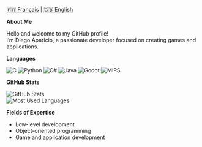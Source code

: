 [🇫🇷 Français](./README.md) | [🇬🇧 English](./README.en.md)

**About Me**

Hello and welcome to my GitHub profile!  
I’m Diego Aparicio, a passionate developer focused on creating games and applications.

**Languages**

![C](https://img.shields.io/badge/-C-00599C?style=flat&logo=c&logoColor=white)
![Python](https://img.shields.io/badge/-Python-3776AB?style=flat&logo=python&logoColor=white)
![C#](https://img.shields.io/badge/C%23-239120?style=flat&logo=c-sharp&logoColor=white)
![Java](https://img.shields.io/badge/-Java-007396?style=flat&logo=java&logoColor=white)
![Godot](https://img.shields.io/badge/-Godot-478CBF?style=flat&logo=godot-engine&logoColor=white)
![MIPS](https://img.shields.io/badge/-MIPS-FF6C00?style=flat&logoColor=white)

**GitHub Stats**

![GitHub Stats](https://github-readme-stats.vercel.app/api?username=D-l-E-G-O&show_icons=true&theme=radical) <br>
![Most Used Languages](https://github-readme-stats.vercel.app/api/top-langs/?username=D-l-E-G-O&layout=compact&theme=radical)

**Fields of Expertise**

- Low-level development  
- Object-oriented programming  
- Game and application development
